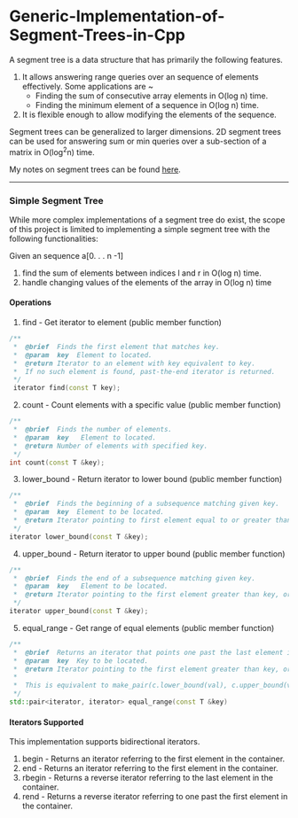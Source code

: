 # Generic-Implementation-of-Segment-Trees-in-Cpp
A segment tree is a data structure that has primarily the following features.
1.  It allows answering range queries over an sequence of elements effectively. Some applications are ~
    *  Finding the sum of consecutive array elements in O(log n) time.
    *  Finding the minimum element of a sequence in O(log n) time.
2.   It is flexible enough to allow modifying the elements of the sequence.

Segment trees can be generalized to larger dimensions. 2D segment trees can be used for answering sum or min queries over a sub-section of a matrix in O(log<sup>2</sup>n) time.

My notes on segment trees can be found [here](https://docs.google.com/document/d/e/2PACX-1vS-ScTjtsW0UN2GmZnL8J_GBJdi4U3_7I6Gb5MRbbzNblQ-9QHwYFCLs6n95obU_zSdZBqL__4Pt4qE/pub).

___

### Simple Segment Tree

While   more   complex   implementations   of   a   segment tree  do  exist,  the scope of this  project is limited to  implementing  a  simple  segment  tree  with  the  following functionalities:

Given an sequence a[0. . .  n -1]
1.  find the sum of elements between indices l and r in O(log n) time.
2.  handle  changing  values  of  the  elements  of  the  array in O(log n) time

####  Operations
1.  find -  Get iterator to element (public member function)
```cpp
/**
 *  @brief  Finds the first element that matches key.
 *  @param  key  Element to located.
 *  @return Iterator to an element with key equivalent to key.
 * 	If no such element is found, past-the-end iterator is returned.
 */
 iterator find(const T key);
```
  
2.  count -  Count elements with a specific value (public member function)
```cpp
/**
 *  @brief  Finds the number of elements.
 *  @param  key   Element to located.
 *  @return Number of elements with specified key.
 */
int count(const T &key);
```
3.  lower_bound - Return iterator to lower bound (public member function)
```cpp
/**
 *  @brief  Finds the beginning of a subsequence matching given key.
 *  @param  key  Element to be located.
 *  @return Iterator pointing to first element equal to or greater than key, or end().
 */
iterator lower_bound(const T &key);
```
4.  upper_bound - Return iterator to upper bound (public member function)
```cpp
/**
 *  @brief  Finds the end of a subsequence matching given key.
 *  @param  key   Element to be located.
 *  @return Iterator pointing to the first element greater than key, or end().
 */
iterator upper_bound(const T &key);
```
5.  equal_range - Get range of equal elements (public member function)
```cpp
/**
 *  @brief	Returns an iterator that points one past the last element in the container. 
 *  @param  key  Key to be located.
 *  @return Iterator pointing to the first element greater than key, or end().
 *
 *	This is equivalent to make_pair(c.lower_bound(val), c.upper_bound(val))
 */
std::pair<iterator, iterator> equal_range(const T &key)
```
####  Iterators Supported
This implementation supports bidirectional iterators.

1.  begin -   Returns an iterator referring to the first element in the container.
2.  end   -   Returns an iterator referring to the first element in the container.
3.  rbegin -  Returns a reverse iterator referring to the last element in the container.
4.  rend -    Returns a reverse iterator referring to one past the first element in the container.

